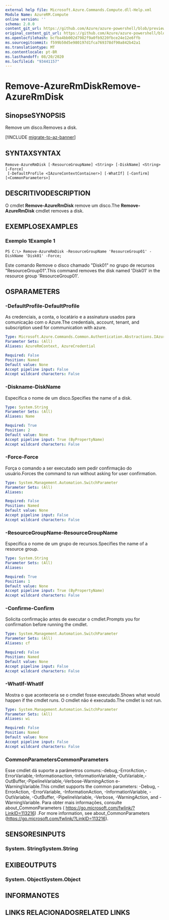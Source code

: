 ```yaml
---
external help file: Microsoft.Azure.Commands.Compute.dll-Help.xml
Module Name: AzureRM.Compute
online version: ''
schema: 2.0.0
content_git_url: https://github.com/Azure/azure-powershell/blob/preview/src/ResourceManager/Compute/Stack/Commands.Compute/help/Remove-AzureRmDisk.md
original_content_git_url: https://github.com/Azure/azure-powershell/blob/preview/src/ResourceManager/Compute/Stack/Commands.Compute/help/Remove-AzureRmDisk.md
ms.openlocfilehash: bcfba4bb002d7982f9a0fb9220fbce24e12e6ffb
ms.sourcegitcommit: f599b50d5e980197d1fca769378df90a842b42a1
ms.translationtype: MT
ms.contentlocale: pt-BR
ms.lasthandoff: 08/20/2020
ms.locfileid: "93441157"
---
```

# <span data-ttu-id="3234e-101">Remove-AzureRmDisk</span><span class="sxs-lookup"><span data-stu-id="3234e-101">Remove-AzureRmDisk</span></span>

## <span data-ttu-id="3234e-102">Sinopse</span><span class="sxs-lookup"><span data-stu-id="3234e-102">SYNOPSIS</span></span>
<span data-ttu-id="3234e-103">Remove um disco.</span><span class="sxs-lookup"><span data-stu-id="3234e-103">Removes a disk.</span></span>

[!INCLUDE [migrate-to-az-banner](../../includes/migrate-to-az-banner.md)]

## <span data-ttu-id="3234e-104">SYNTAX</span><span class="sxs-lookup"><span data-stu-id="3234e-104">SYNTAX</span></span>

```
Remove-AzureRmDisk [-ResourceGroupName] <String> [-DiskName] <String> [-Force]
 [-DefaultProfile <IAzureContextContainer>] [-WhatIf] [-Confirm] [<CommonParameters>]
```

## <span data-ttu-id="3234e-105">DESCRITIVO</span><span class="sxs-lookup"><span data-stu-id="3234e-105">DESCRIPTION</span></span>
<span data-ttu-id="3234e-106">O cmdlet **Remove-AzureRmDisk** remove um disco.</span><span class="sxs-lookup"><span data-stu-id="3234e-106">The **Remove-AzureRmDisk** cmdlet removes a disk.</span></span>

## <span data-ttu-id="3234e-107">EXEMPLOS</span><span class="sxs-lookup"><span data-stu-id="3234e-107">EXAMPLES</span></span>

### <span data-ttu-id="3234e-108">Exemplo 1</span><span class="sxs-lookup"><span data-stu-id="3234e-108">Example 1</span></span>
```
PS C:\> Remove-AzureRmDisk -ResourceGroupName 'ResourceGroup01' -DiskName 'Disk01' -Force;
```

<span data-ttu-id="3234e-109">Este comando Remove o disco chamado "Disk01" no grupo de recursos "ResourceGroup01".</span><span class="sxs-lookup"><span data-stu-id="3234e-109">This command removes the disk named 'Disk01' in the resource group 'ResourceGroup01'.</span></span>

## <span data-ttu-id="3234e-110">OS</span><span class="sxs-lookup"><span data-stu-id="3234e-110">PARAMETERS</span></span>

### <span data-ttu-id="3234e-111">-DefaultProfile</span><span class="sxs-lookup"><span data-stu-id="3234e-111">-DefaultProfile</span></span>
<span data-ttu-id="3234e-112">As credenciais, a conta, o locatário e a assinatura usados para comunicação com o Azure.</span><span class="sxs-lookup"><span data-stu-id="3234e-112">The credentials, account, tenant, and subscription used for communication with azure.</span></span>

```yaml
Type: Microsoft.Azure.Commands.Common.Authentication.Abstractions.IAzureContextContainer
Parameter Sets: (All)
Aliases: AzureRmContext, AzureCredential

Required: False
Position: Named
Default value: None
Accept pipeline input: False
Accept wildcard characters: False
```

### <span data-ttu-id="3234e-113">-Diskname</span><span class="sxs-lookup"><span data-stu-id="3234e-113">-DiskName</span></span>
<span data-ttu-id="3234e-114">Especifica o nome de um disco.</span><span class="sxs-lookup"><span data-stu-id="3234e-114">Specifies the name of a disk.</span></span>

```yaml
Type: System.String
Parameter Sets: (All)
Aliases: Name

Required: True
Position: 2
Default value: None
Accept pipeline input: True (ByPropertyName)
Accept wildcard characters: False
```

### <span data-ttu-id="3234e-115">-Force</span><span class="sxs-lookup"><span data-stu-id="3234e-115">-Force</span></span>
<span data-ttu-id="3234e-116">Força o comando a ser executado sem pedir confirmação do usuário.</span><span class="sxs-lookup"><span data-stu-id="3234e-116">Forces the command to run without asking for user confirmation.</span></span>

```yaml
Type: System.Management.Automation.SwitchParameter
Parameter Sets: (All)
Aliases: 

Required: False
Position: Named
Default value: None
Accept pipeline input: False
Accept wildcard characters: False
```

### <span data-ttu-id="3234e-117">-ResourceGroupName</span><span class="sxs-lookup"><span data-stu-id="3234e-117">-ResourceGroupName</span></span>
<span data-ttu-id="3234e-118">Especifica o nome de um grupo de recursos.</span><span class="sxs-lookup"><span data-stu-id="3234e-118">Specifies the name of a resource group.</span></span>

```yaml
Type: System.String
Parameter Sets: (All)
Aliases: 

Required: True
Position: 1
Default value: None
Accept pipeline input: True (ByPropertyName)
Accept wildcard characters: False
```

### <span data-ttu-id="3234e-119">-Confirme</span><span class="sxs-lookup"><span data-stu-id="3234e-119">-Confirm</span></span>
<span data-ttu-id="3234e-120">Solicita confirmação antes de executar o cmdlet.</span><span class="sxs-lookup"><span data-stu-id="3234e-120">Prompts you for confirmation before running the cmdlet.</span></span>

```yaml
Type: System.Management.Automation.SwitchParameter
Parameter Sets: (All)
Aliases: cf

Required: False
Position: Named
Default value: None
Accept pipeline input: False
Accept wildcard characters: False
```

### <span data-ttu-id="3234e-121">-WhatIf</span><span class="sxs-lookup"><span data-stu-id="3234e-121">-WhatIf</span></span>
<span data-ttu-id="3234e-122">Mostra o que aconteceria se o cmdlet fosse executado.</span><span class="sxs-lookup"><span data-stu-id="3234e-122">Shows what would happen if the cmdlet runs.</span></span>
<span data-ttu-id="3234e-123">O cmdlet não é executado.</span><span class="sxs-lookup"><span data-stu-id="3234e-123">The cmdlet is not run.</span></span>

```yaml
Type: System.Management.Automation.SwitchParameter
Parameter Sets: (All)
Aliases: wi

Required: False
Position: Named
Default value: None
Accept pipeline input: False
Accept wildcard characters: False
```

### <span data-ttu-id="3234e-124">CommonParameters</span><span class="sxs-lookup"><span data-stu-id="3234e-124">CommonParameters</span></span>
<span data-ttu-id="3234e-125">Esse cmdlet dá suporte a parâmetros comuns:-debug,-ErrorAction,-ErrorVariable,-Informationaction,-InformationVariable,-OutVariable,-OutBuffer,-PipelineVariable,-Verbose-WarningAction e-WarningVariable.</span><span class="sxs-lookup"><span data-stu-id="3234e-125">This cmdlet supports the common parameters: -Debug, -ErrorAction, -ErrorVariable, -InformationAction, -InformationVariable, -OutVariable, -OutBuffer, -PipelineVariable, -Verbose, -WarningAction, and -WarningVariable.</span></span> <span data-ttu-id="3234e-126">Para obter mais informações, consulte about_CommonParameters ( https://go.microsoft.com/fwlink/?LinkID=113216) .</span><span class="sxs-lookup"><span data-stu-id="3234e-126">For more information, see about_CommonParameters (https://go.microsoft.com/fwlink/?LinkID=113216).</span></span>

## <span data-ttu-id="3234e-127">SENSORES</span><span class="sxs-lookup"><span data-stu-id="3234e-127">INPUTS</span></span>

### <span data-ttu-id="3234e-128">System. String</span><span class="sxs-lookup"><span data-stu-id="3234e-128">System.String</span></span>

## <span data-ttu-id="3234e-129">EXIBE</span><span class="sxs-lookup"><span data-stu-id="3234e-129">OUTPUTS</span></span>

### <span data-ttu-id="3234e-130">System. Object</span><span class="sxs-lookup"><span data-stu-id="3234e-130">System.Object</span></span>

## <span data-ttu-id="3234e-131">INFORMA</span><span class="sxs-lookup"><span data-stu-id="3234e-131">NOTES</span></span>

## <span data-ttu-id="3234e-132">LINKS RELACIONADOS</span><span class="sxs-lookup"><span data-stu-id="3234e-132">RELATED LINKS</span></span>

